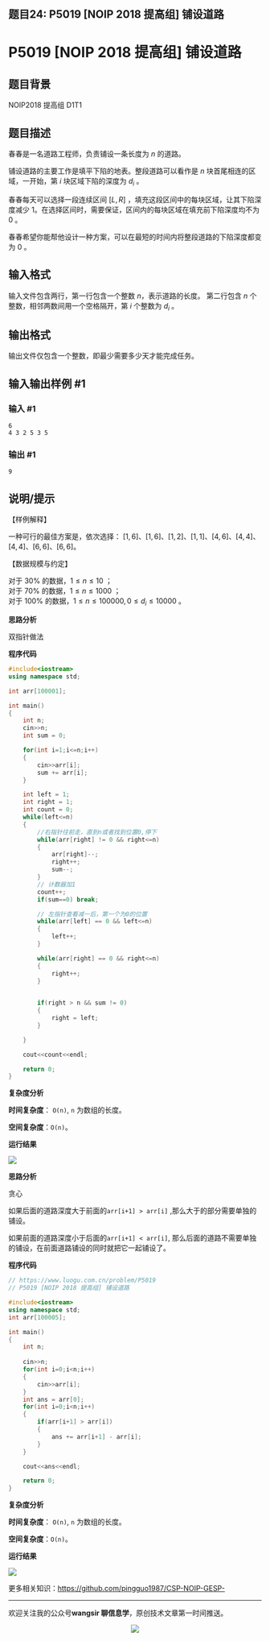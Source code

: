 ﻿## 题目24: P5019 [NOIP 2018 提高组] 铺设道路

# P5019 [NOIP 2018 提高组] 铺设道路

## 题目背景

NOIP2018 提高组 D1T1

## 题目描述

春春是一名道路工程师，负责铺设一条长度为 $n$ 的道路。 

铺设道路的主要工作是填平下陷的地表。整段道路可以看作是 $n$ 块首尾相连的区域，一开始，第 $i$ 块区域下陷的深度为 $d_i$ 。 

春春每天可以选择一段连续区间 $[L,R]$ ，填充这段区间中的每块区域，让其下陷深度减少 $1$。在选择区间时，需要保证，区间内的每块区域在填充前下陷深度均不为 $0$ 。 

春春希望你能帮他设计一种方案，可以在最短的时间内将整段道路的下陷深度都变为 $0$ 。

## 输入格式

输入文件包含两行，第一行包含一个整数 $n$，表示道路的长度。 第二行包含 $n$ 个整数，相邻两数间用一个空格隔开，第 $i$ 个整数为 $d_i$ 。

## 输出格式

输出文件仅包含一个整数，即最少需要多少天才能完成任务。

## 输入输出样例 #1

### 输入 #1

```
6   
4 3 2 5 3 5
```

### 输出 #1

```
9
```

## 说明/提示

【样例解释】

一种可行的最佳方案是，依次选择： 
$[1,6]$、$[1,6]$、$[1,2]$、$[1,1]$、$[4,6]$、$[4,4]$、$[4,4]$、$[6,6]$、$[6,6]$。   

【数据规模与约定】

对于 $30\%$ 的数据，$1 ≤ n ≤ 10$ ；    
对于 $70\%$ 的数据，$1 ≤ n ≤ 1000$ ；     
对于 $100\%$ 的数据，$1 ≤ n ≤ 100000 , 0 ≤ d_i ≤ 10000$ 。



**思路分析**

双指针做法

**程序代码**

```c++
#include<iostream>
using namespace std;

int arr[100001];

int main()
{
    int n;
    cin>>n;
    int sum = 0;

    for(int i=1;i<=n;i++)
    {
        cin>>arr[i];
        sum += arr[i];
    }

    int left = 1;
    int right = 1;
    int count = 0;
    while(left<=n)
    {
        //右指针往前走，直到n或者找到位置0,停下
        while(arr[right] != 0 && right<=n)
        {
            arr[right]--;
            right++;
            sum--;
        }
        // 计数器加1
        count++;
        if(sum==0) break;

        // 左指针查看减一后，第一个为0的位置
        while(arr[left] == 0 && left<=n)
        {
            left++;
        }

        while(arr[right] == 0 && right<=n)
        {
            right++;            
        }
        

        if(right > n && sum != 0)
        {
            right = left;
        }

    }

    cout<<count<<endl;

    return 0;
}
```

**复杂度分析**

**时间复杂度**： `O(n)`, `n` 为数组的长度。

**空间复杂度**：`O(n)`。

**运行结果**

<img src ="https://cdn.jsdelivr.net/gh/pingguo1987/CSP-NOIP-GESP-/image/pic/贪心/贪心_题目24：P5019 [NOIP 2018 提高组] 铺设道路/image-20250410151748081.png" />



**思路分析**

贪心

如果后面的道路深度大于前面的`arr[i+1] > arr[i]` ,那么大于的部分需要单独的铺设。

如果前面的道路深度小于后面的`arr[i+1] < arr[i]`, 那么后面的道路不需要单独的铺设，在前面道路铺设的同时就把它一起铺设了。

**程序代码**

```c++
// https://www.luogu.com.cn/problem/P5019
// P5019 [NOIP 2018 提高组] 铺设道路

#include<iostream>
using namespace std;
int arr[100005];

int main()
{
    int n;
    
    cin>>n;
    for(int i=0;i<n;i++)
    {
        cin>>arr[i];
    }
    int ans = arr[0];
    for(int i=0;i<n;i++)
    {
        if(arr[i+1] > arr[i])
        {
            ans += arr[i+1] - arr[i];
        }
    }

    cout<<ans<<endl;

    return 0;
}
```

**复杂度分析**

**时间复杂度**： `O(n)`, `n` 为数组的长度。

**空间复杂度**：`O(n)`。

**运行结果**

<img src ="https://cdn.jsdelivr.net/gh/pingguo1987/CSP-NOIP-GESP-/image/pic/贪心/贪心_题目24：P5019 [NOIP 2018 提高组] 铺设道路/image-20250410152513428.png" />

更多相关知识：https://github.com/pingguo1987/CSP-NOIP-GESP-

---

欢迎关注我的公众号**wangsir 聊信息学**，原创技术文章第一时间推送。

<center>
    <img src="https://cdn.jsdelivr.net/gh/pingguo1987/CSP-NOIP-GESP-/image/pic/公众号-扫码版.png">
</center>
